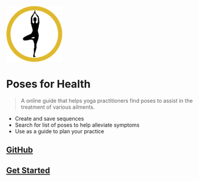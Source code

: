 ![logo](./images/icon-yoga.png)

# Poses for Health

> A online guide that helps yoga practitioners find poses to assist in the treatment of various ailments.

- Create and save sequences
- Search for list of poses to help alleviate symptoms
- Use as a guide to plan your practice

## [GitHub](https://github.com/AndreaGraziosi/nodejs_application.git)
## [Get Started](#docsify)

<!-- background image -->

<!-- ![](./images/sunset.png) -->

<!-- background color -->

<!-- ![color](#f0f0f0) -->